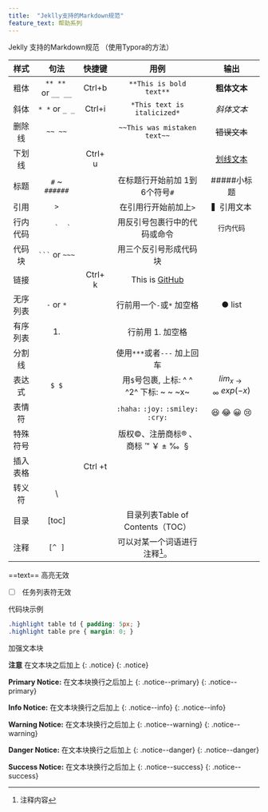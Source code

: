 ```yaml
---
title:  "Jeklly支持的Markdown规范"
feature_text: 帮助系列
---
```


Jeklly 支持的Markdown规范 （使用Typora的方法）

|  样式  |         句法          |   快捷键   |                    用例                    |               输出               |
| :--: | :-----------------: | :-----: | :--------------------------------------: | :----------------------------: |
|  粗体  | `** **`  or `__ __` | Ctrl+b  |         `**This is bold text**`          |            **粗体文本**            |
|  斜体  |   `* *` or `_ _`    | Ctrl+i  |       `*This text is italicized*`        |             *斜体文本*             |
| 删除线  |       `~~ ~~`       |         |       `~~This was mistaken text~~`       |            ~~错误文本~~            |
| 下划线  |                     | Ctrl+ u |                                          |          <u>划线文本</u>           |
|  标题  |   `#` ~ `######`    |         |            在标题行开始前加 1到6个符号`#`            |            #####小标题            |
|  引用  |         `>`         |         |               在引用行开始前加上`>`               |             ▍引用文本              |
| 行内代码 |    ``    `  ` ``    |         |              用反引号包裹行中的代码或命令              |             `行内代码`             |
| 代码块  | ` ``` ` or ` ~~~ `  |         |               用三个反引号形成代码块                |                                |
|  链接  |                     | Ctrl+ k | This is [GitHub](https://pages.github.com/) |                                |
| 无序列表 |    `-`  or  `*`     |         |            行前用一个`-`或`*`  加空格             |             ● list             |
| 有序列表 |         1.          |         |                行前用 1. 加空格                |                                |
| 分割线  |                     |         |           使用`***`或者`---`  加上回车           |                                |
| 表达式  |        `$ $`        |         | 用`$`号包裹, 上标: ^ ^    ^2^    下标:  ~ ~     ~x~ | $lim_{x \to \infty} \ exp(-x)$ |
| 表情符  |                     |         |   `:haha:` `:joy:` `:smiley:`  `:cry:`   |         😆 😂 😀 :cry:         |
| 特殊符号 |                     |         |      版权©、注册商标® 、商标 ™   ￥  ±  ‰   §       |                                |
| 插入表格 |                     | Ctrl +t |                                          |                                |
| 转义符  |          \          |         |                                          |                                |
|  目录  |        [toc]        |         |        目录列表Table of Contents（TOC）        |                                |
|  注释  |       `[^ ]`        |         |           可以对某一个词语进行注释[^zzz]。            |                                |

[^zzz]: 注释内容

 ==text==        高亮无效                 

- [ ] ​        任务列表符无效  

代码块示例

```scss
.highlight table td { padding: 5px; }
.highlight table pre { margin: 0; }
```



加强文本块

**注意**      在文本块之后加上    {: .notice}
{: .notice}

**Primary Notice:**   在文本块换行之后加上   {: .notice--primary}
{: .notice--primary}

**Info Notice:**      在文本块换行之后加上   {: .notice--info}
{: .notice--info}

**Warning Notice:**   在文本块换行之后加上   {: .notice--warning}
{: .notice--warning}

**Danger Notice:**    在文本块换行之后加上   {: .notice--danger}
{: .notice--danger}

**Success Notice:**   在文本块换行之后加上    {: .notice--success}
{: .notice--success}
